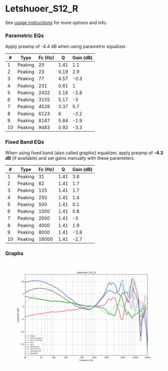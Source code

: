 # Letshuoer_S12_R
See [usage instructions](https://github.com/jaakkopasanen/AutoEq#usage) for more options and info.

### Parametric EQs
Apply preamp of -4.4 dB when using parametric equalizer.

|   # | Type    |   Fc (Hz) |    Q |   Gain (dB) |
|-----|---------|-----------|------|-------------|
|   1 | Peaking |        20 | 1.41 |         1.1 |
|   2 | Peaking |        23 | 0.19 |         2.9 |
|   3 | Peaking |        77 | 4.57 |        -0.3 |
|   4 | Peaking |       231 | 0.61 |         1   |
|   5 | Peaking |      2432 | 2.18 |        -2.8 |
|   6 | Peaking |      3155 | 5.17 |        -3   |
|   7 | Peaking |      4528 | 3.37 |         5.7 |
|   8 | Peaking |      6123 | 6    |        -2.2 |
|   9 | Peaking |      8167 | 5.84 |        -1.9 |
|  10 | Peaking |      9483 | 0.92 |        -3.3 |

### Fixed Band EQs
When using fixed band (also called graphic) equalizer, apply preamp of **-4.3 dB** (if available) and set gains manually with these parameters.

|   # | Type    |   Fc (Hz) |    Q |   Gain (dB) |
|-----|---------|-----------|------|-------------|
|   1 | Peaking |        31 | 1.41 |         3.8 |
|   2 | Peaking |        62 | 1.41 |         1.7 |
|   3 | Peaking |       125 | 1.41 |         1.7 |
|   4 | Peaking |       250 | 1.41 |         1.4 |
|   5 | Peaking |       500 | 1.41 |         0.1 |
|   6 | Peaking |      1000 | 1.41 |         0.8 |
|   7 | Peaking |      2000 | 1.41 |        -3   |
|   8 | Peaking |      4000 | 1.41 |         1.9 |
|   9 | Peaking |      8000 | 1.41 |        -3.8 |
|  10 | Peaking |     16000 | 1.41 |        -2.7 |

### Graphs
![](./Letshuoer_S12_R.png)
